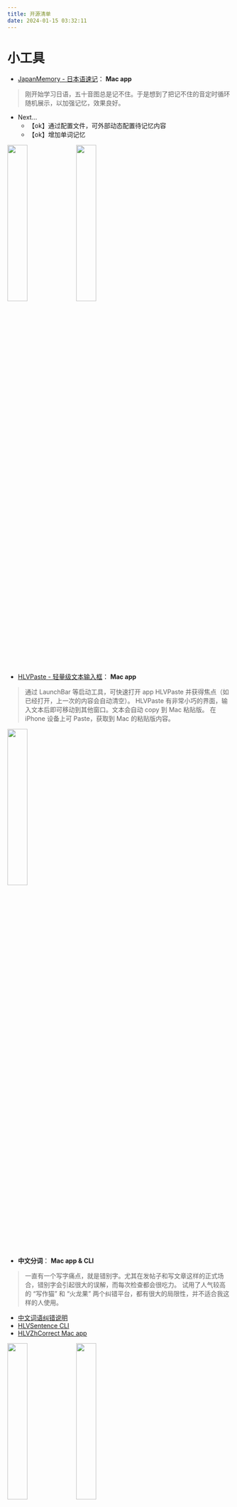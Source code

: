 ```yaml
---
title: 开源清单
date: 2024-01-15 03:32:11
---
```


# 小工具

* [JapanMemory - 日本语速记](https://github.com/yigegongjiang/JapanMemory)： **Mac app**
> 刚开始学习日语，五十音图总是记不住。于是想到了把记不住的音定时循环随机展示，以加强记忆，效果良好。
  * Next...
    * 【ok】通过配置文件，可外部动态配置待记忆内容
    * 【ok】增加单词记忆

<img src="https://cdn.jsdelivr.net/gh/yigegongjiang/image_space@main/blog_img/202401170028580.jpg" width="30%">
<img src="https://cdn.jsdelivr.net/gh/yigegongjiang/image_space@main/blog_img/202401170029036.jpg" width="30%">

* [HLVPaste - 轻量级文本输入框](https://github.com/yigegongjiang/HLVPaste)： **Mac app**
> 通过 LaunchBar 等启动工具，可快速打开 app HLVPaste 并获得焦点（如已经打开，上一次的内容会自动清空）。
> HLVPaste 有非常小巧的界面，输入文本后即可移动到其他窗口。文本会自动 copy 到 Mac 粘贴版。
> 在 iPhone 设备上可 Paste，获取到 Mac 的粘贴版内容。

<img src="https://cdn.jsdelivr.net/gh/yigegongjiang/image_space@main/blog_img/202401150818590.png" width="30%">

* **中文分词**： **Mac app & CLI**
> 一直有一个写字痛点，就是错别字。尤其在发帖子和写文章这样的正式场合，错别字会引起很大的误解，而每次检查都会很吃力。
> 试用了人气较高的 “写作猫” 和 “火龙果” 两个纠错平台，都有很大的局限性，并不适合我这样的人使用。
  * [中文词语纠错说明](https://www.yigegongjiang.com/2024/SwiftZhTextCorrect/)
  * [HLVSentence CLI](https://github.com/yigegongjiang/HLVSentence)
  * [HLVZhCorrect Mac app](https://github.com/yigegongjiang/HLVZhCorrect)
  
<img src="https://cdn.jsdelivr.net/gh/yigegongjiang/image_space@main/blog_img/202401061607920.png" width="30%"/>
<img src="https://cdn.jsdelivr.net/gh/yigegongjiang/image_space@main/blog_img/202401061607769.png" width="30%"/>

* [HLVFileDump - 文件类型识别](https://github.com/yigegongjiang/HLVFileDump)： **CLI**
> 对于一个文件是否是文本文件，并没有完全行之有效的识别方案。只能通过尝试去理解内容，这是有一定误差的。
> 可行的方案有：文件名后缀匹配、magic number 过滤等，虽然会有一定误差，但在比较稳定的环境下，这也是有效的。
> 对文本内容全量解码，这在文本较小的时候非常行之有效。若环境中出现图片、压缩文件等，这会有极大的性能损耗。
> 这里提供一种思路，即对文本内容主动进行多个位置的截取解码，以较小的性能开销来对文本文件进行识别。
```
hlvdump istext xxx.md

> YES, This Is Text File.(or "NO, This Not Text File.")

hlvdump MyI.zip
> type: zip, alias: jar zipx

hlvdump test.log
> type: text
```

# 博客 Local

当前 [博客](https://github.com/yigegongjiang/yigegongjiang.github.io) 可在 `Github - master` 中下载，可在本地进行 html 查阅。



___

枯萎的野草 怎配得上栀子花
在冬夜的我 留不住你的初夏
祝你以后过得比我好啊

\- from《野草与栀子花》
